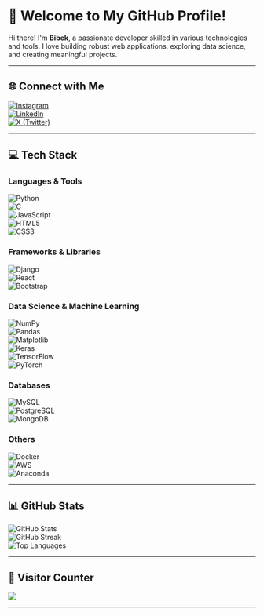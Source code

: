 # 🌟 Welcome to My GitHub Profile!  

Hi there! I'm **Bibek**, a passionate developer skilled in various technologies and tools. I love building robust web applications, exploring data science, and creating meaningful projects.  

---

## 🌐 Connect with Me  

[![Instagram](https://img.shields.io/badge/Instagram-%23E4405F.svg?style=for-the-badge&logo=Instagram&logoColor=white)](https://www.instagram.com/coderbibek/)  
[![LinkedIn](https://img.shields.io/badge/LinkedIn-%230077B5.svg?style=for-the-badge&logo=linkedin&logoColor=white)](https://www.linkedin.com/in/bibekbb/)  
[![X (Twitter)](https://img.shields.io/badge/X-%2312100E.svg?style=for-the-badge&logo=Twitter&logoColor=white)](https://x.com/Iambibekbb)

---

## 💻 Tech Stack  

### Languages & Tools  
![Python](https://img.shields.io/badge/python-3670A0?style=for-the-badge&logo=python&logoColor=ffdd54)  
![C](https://img.shields.io/badge/c-%2300599C.svg?style=for-the-badge&logo=c&logoColor=white)  
![JavaScript](https://img.shields.io/badge/javascript-%23323330.svg?style=for-the-badge&logo=javascript&logoColor=%23F7DF1E)  
![HTML5](https://img.shields.io/badge/html5-%23E34F26.svg?style=for-the-badge&logo=html5&logoColor=white)  
![CSS3](https://img.shields.io/badge/css3-%231572B6.svg?style=for-the-badge&logo=css3&logoColor=white)

### Frameworks & Libraries  
![Django](https://img.shields.io/badge/django-%23092E20.svg?style=for-the-badge&logo=django&logoColor=white)  
![React](https://img.shields.io/badge/react-%2320232a.svg?style=for-the-badge&logo=react&logoColor=%2361DAFB)  
![Bootstrap](https://img.shields.io/badge/bootstrap-%238511FA.svg?style=for-the-badge&logo=bootstrap&logoColor=white)  

### Data Science & Machine Learning  
![NumPy](https://img.shields.io/badge/numpy-%23013243.svg?style=for-the-badge&logo=numpy&logoColor=white)  
![Pandas](https://img.shields.io/badge/pandas-%23150458.svg?style=for-the-badge&logo=pandas&logoColor=white)  
![Matplotlib](https://img.shields.io/badge/Matplotlib-%23ffffff.svg?style=for-the-badge&logo=Matplotlib&logoColor=black)  
![Keras](https://img.shields.io/badge/Keras-%23D00000.svg?style=for-the-badge&logo=Keras&logoColor=white)  
![TensorFlow](https://img.shields.io/badge/TensorFlow-%23FF6F00.svg?style=for-the-badge&logo=TensorFlow&logoColor=white)  
![PyTorch](https://img.shields.io/badge/PyTorch-%23EE4C2C.svg?style=for-the-badge&logo=PyTorch&logoColor=white)

### Databases  
![MySQL](https://img.shields.io/badge/mysql-4479A1.svg?style=for-the-badge&logo=mysql&logoColor=white)  
![PostgreSQL](https://img.shields.io/badge/postgres-%23316192.svg?style=for-the-badge&logo=postgresql&logoColor=white)  
![MongoDB](https://img.shields.io/badge/MongoDB-%234ea94b.svg?style=for-the-badge&logo=mongodb&logoColor=white)

### Others  
![Docker](https://img.shields.io/badge/docker-%230db7ed.svg?style=for-the-badge&logo=docker&logoColor=white)  
![AWS](https://img.shields.io/badge/AWS-%23FF9900.svg?style=for-the-badge&logo=amazon-aws&logoColor=white)  
![Anaconda](https://img.shields.io/badge/Anaconda-%2344A833.svg?style=for-the-badge&logo=anaconda&logoColor=white)

---

## 📊 GitHub Stats  

![GitHub Stats](https://github-readme-stats.vercel.app/api?username=Bibekbb&theme=cobalt&hide_border=false&count_private=true)  
![GitHub Streak](https://github-readme-streak-stats.herokuapp.com/?user=Bibekbb&theme=cobalt&hide_border=false)  
![Top Languages](https://github-readme-stats.vercel.app/api/top-langs/?username=Bibekbb&theme=cobalt&hide_border=false&layout=compact)

---

## 🚀 Visitor Counter  

[![](https://visitcount.itsvg.in/api?id=Bibekbb&icon=0&color=0)](https://visitcount.itsvg.in)

---

